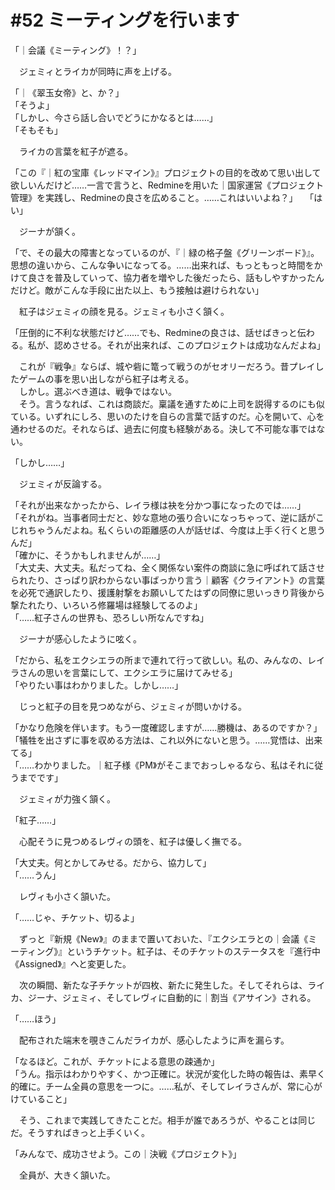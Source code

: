 # #52 ミーティングを行います
「｜会議《ミーティング》！？」

　ジェミィとライカが同時に声を上げる。

「｜《翠玉女帝》と、か？」  
「そうよ」  
「しかし、今さら話し合いでどうにかなるとは……」  
「そもそも」

　ライカの言葉を紅子が遮る。

「この『｜紅の宝庫《レッドマイン》』プロジェクトの目的を改めて思い出して欲しいんだけど……一言で言うと、Redmineを用いた｜国家運営《プロジェクト管理》を実践し、Redmineの良さを広めること。……これはいいよね？」  
「はい」

　ジーナが頷く。

「で、その最大の障害となっているのが、『｜緑の格子盤《グリーンボード》』。思想の違いから、こんな争いになってる。……出来れば、もっともっと時間をかけて良さを普及していって、協力者を増やした後だったら、話もしやすかったんだけど。敵がこんな手段に出た以上、もう接触は避けられない」

　紅子はジェミィの顔を見る。ジェミィも小さく頷く。

「圧倒的に不利な状態だけど……でも、Redmineの良さは、話せばきっと伝わる。私が、認めさせる。それが出来れば、このプロジェクトは成功なんだよね」

　これが『戦争』ならば、城や砦に篭って戦うのがセオリーだろう。昔プレイしたゲームの事を思い出しながら紅子は考える。  
　しかし。選ぶべき道は、戦争ではない。  
　そう。言うなれば、これは商談だ。稟議を通すために上司を説得するのにも似ている。いずれにしろ、思いのたけを自らの言葉で話すのだ。心を開いて、心を通わせるのだ。それならば、過去に何度も経験がある。決して不可能な事ではない。

「しかし……」

　ジェミィが反論する。

「それが出来なかったから、レイラ様は袂を分かつ事になったのでは……」  
「それがね。当事者同士だと、妙な意地の張り合いになっちゃって、逆に話がこじれちゃうんだよね。私くらいの距離感の人が話せば、今度は上手く行くと思うんだ」  
「確かに、そうかもしれませんが……」  
「大丈夫、大丈夫。私だってね、全く関係ない案件の商談に急に呼ばれて話させられたり、さっぱり訳わからない事ばっかり言う｜顧客《クライアント》の言葉を必死で通訳したり、援護射撃をお願いしてたはずの同僚に思いっきり背後から撃たれたり、いろいろ修羅場は経験してるのよ」  
「……紅子さんの世界も、恐ろしい所なんですね」

　ジーナが感心したように呟く。

「だから、私をエクシエラの所まで連れて行って欲しい。私の、みんなの、レイラさんの思いを言葉にして、エクシエラに届けてみせる」  
「やりたい事はわかりました。しかし……」

　じっと紅子の目を見つめながら、ジェミィが問いかける。

「かなり危険を伴います。もう一度確認しますが……勝機は、あるのですか？」  
「犠牲を出さずに事を収める方法は、これ以外にないと思う。……覚悟は、出来てる」  
「……わかりました。｜紅子様《PM》がそこまでおっしゃるなら、私はそれに従うまでです」

　ジェミィが力強く頷く。

「紅子……」

　心配そうに見つめるレヴィの頭を、紅子は優しく撫でる。

「大丈夫。何とかしてみせる。だから、協力して」  
「……うん」

　レヴィも小さく頷いた。

「……じゃ、チケット、切るよ」

　ずっと『新規《New》』のままで置いておいた、『エクシエラとの｜会議《ミーティング》』というチケット。紅子は、そのチケットのステータスを『進行中《Assigned》』へと変更した。

　次の瞬間、新たな子チケットが四枚、新たに発生した。そしてそれらは、ライカ、ジーナ、ジェミィ、そしてレヴィに自動的に｜割当《アサイン》される。

「……ほう」

　配布された端末を覗きこんだライカが、感心したように声を漏らす。

「なるほど。これが、チケットによる意思の疎通か」  
「うん。指示はわかりやすく、かつ正確に。状況が変化した時の報告は、素早く的確に。チーム全員の意思を一つに。……私が、そしてレイラさんが、常に心がけていること」

　そう、これまで実践してきたことだ。相手が誰であろうが、やることは同じだ。そうすればきっと上手くいく。

「みんなで、成功させよう。この｜決戦《プロジェクト》」

　全員が、大きく頷いた。
